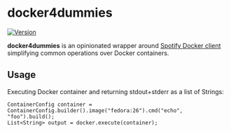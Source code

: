 # docker4dummies

[![Version](https://img.shields.io/badge/docker4dummies-0.0-blue.svg)](https://github.com/hekonsek/docker4dummies/releases)

**docker4dummies** is an opinionated wrapper around [Spotify Docker client](https://github.com/spotify/docker-client) simplifying common
operations over Docker containers.

## Usage

Executing Docker container and returning stdout+stderr as a list of Strings:

```
ContainerConfig container = ContainerConfig.builder().image("fedora:26").cmd("echo", "foo").build();
List<String> output = docker.execute(container);
```